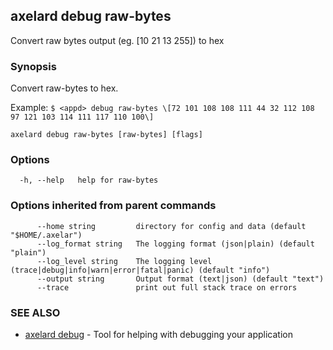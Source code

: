 ## axelard debug raw-bytes

Convert raw bytes output (eg. \[10 21 13 255\]) to hex

### Synopsis

Convert raw-bytes to hex.

Example:
`$ <appd> debug raw-bytes \[72 101 108 108 111 44 32 112 108 97 121 103 114 111 117 110 100\]`

```
axelard debug raw-bytes [raw-bytes] [flags]
```

### Options

```
  -h, --help   help for raw-bytes
```

### Options inherited from parent commands

```
      --home string         directory for config and data (default "$HOME/.axelar")
      --log_format string   The logging format (json|plain) (default "plain")
      --log_level string    The logging level (trace|debug|info|warn|error|fatal|panic) (default "info")
      --output string       Output format (text|json) (default "text")
      --trace               print out full stack trace on errors
```

### SEE ALSO

- [axelard debug](/cli-docs/v0_32_0/axelard_debug) - Tool for helping with debugging your application
